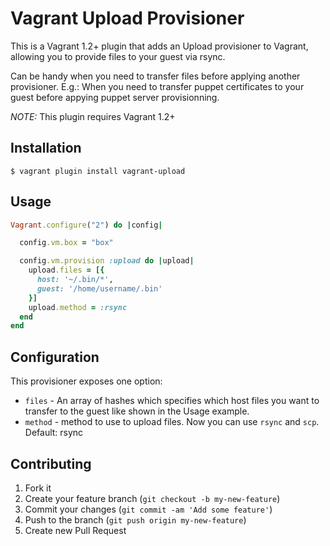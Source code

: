 # Vagrant Upload Provisioner

This is a Vagrant 1.2+ plugin that adds an Upload provisioner to Vagrant,
allowing you to provide files to your guest via rsync.

Can be handy when you need to transfer files before applying another provisioner.
E.g.: When you need to transfer puppet certificates to your guest before
appying puppet server provisionning.

*NOTE:* This plugin requires Vagrant 1.2+

## Installation

```
$ vagrant plugin install vagrant-upload
```

## Usage

```ruby
Vagrant.configure("2") do |config|

  config.vm.box = "box"

  config.vm.provision :upload do |upload|
    upload.files = [{
      host: '~/.bin/*',
      guest: '/home/username/.bin'
    }]
    upload.method = :rsync
  end
end
```

## Configuration

This provisioner exposes one option:

* `files` - An array of hashes which specifies which host files you want to
  transfer to the guest like shown in the Usage example.
* `method` - method to use to upload files. Now you can use `rsync` and `scp`.
  Default: rsync

## Contributing

1. Fork it
2. Create your feature branch (`git checkout -b my-new-feature`)
3. Commit your changes (`git commit -am 'Add some feature'`)
4. Push to the branch (`git push origin my-new-feature`)
5. Create new Pull Request
